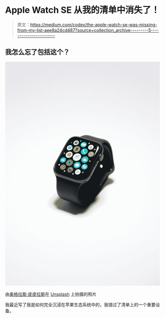 # Apple Watch SE 从我的清单中消失了！

> 原文：<https://medium.com/codex/the-apple-watch-se-was-missing-from-my-list-aee8a24cd487?source=collection_archive---------5----------------------->

## 我怎么忘了包括这个？

![](img/38c1f76dffcf9b90abefc1833ae70eb9.png)

由[奥格拉斯·皮皮拉斯](https://unsplash.com/@obuol?utm_source=medium&utm_medium=referral)在 [Unsplash](https://unsplash.com?utm_source=medium&utm_medium=referral) 上拍摄的照片

我最近写了我是如何完全沉浸在苹果生态系统中的，我错过了清单上的一个重要设备。
